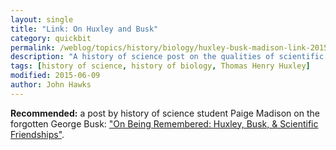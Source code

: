 ```yaml
---
layout: single
title: "Link: On Huxley and Busk"
category: quickbit
permalink: /weblog/topics/history/biology/huxley-busk-madison-link-2015.html
description: "A history of science post on the qualities of scientific friendship."
tags: [history of science, history of biology, Thomas Henry Huxley]
modified: 2015-06-09
author: John Hawks
---
```


**Recommended:** a post by history of science student Paige Madison on the forgotten George Busk: <a href="https://fossilhistory.wordpress.com/2015/06/03/on-being-remembered-huxley-busk-scientific-friendships/">"On Being Remembered: Huxley, Busk, & Scientific Friendships"</a>. 
